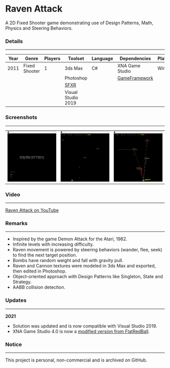 # Raven Attack

A 2D Fixed Shooter game demonstrating use of Design Patterns, Math, Physics and Steering Behaviors.

###  Details
---

| Year | Genre         | Players | Toolset             | Language | Dependencies       | Platform |
| ---- | --------------| ------- | ------------------- | -------- | ------------------ | -------- |
| 2011 | Fixed Shooter | 1       | 3ds Max             | C#       | XNA Game Studio    | Win32    |
|      |               |         | Photoshop           |          | [GameFramework][1] |          |
|      |               |         | [SFXR][3]           |          |                    |          |
|      |               |         | Visual Studio 2019  |          |                    |          |

###  Screenshots
---

|  |  |  |
| --- | --- | --- |
| <img src="https://github.com/rbento/cs-xna-raven-attack/blob/main/Screenshots/raven-attack-01.png" width="252" height="160" alt="Gameplay 01" /> | <img src="https://github.com/rbento/cs-xna-raven-attack/blob/main/Screenshots/raven-attack-02.png" width="252" height="160" alt="Gameplay 02" /> | <img src="https://github.com/rbento/cs-xna-raven-attack/blob/main/Screenshots/raven-attack-03.png" width="252" height="160" alt="Gameplay 03" /> |

### Video
---

[Raven Attack on YouTube][4]

###  Remarks
---

- Inspired by the game Demon Attack for the Atari, 1982.
- Infinite levels with increasing difficulty.
- Raven movement is powered by steering behaviors (wander, flee, seek) to find the next target position.
- Bombs have random weight and fall with gravity pull.
- Raven and Cannon textures were modeled in 3ds Max and exported, then edited in Photoshop.
- Object-oriented approach with Design Patterns like Singleton, State and Strategy.
- AABB collision detection.

### Updates
---

**2021**

- Solution was updated and is now compatible with Visual Studio 2019.
- XNA Game Studio 4.0 is now a [modified version from FlatRedBall][2].

###  Notice
---

This project is personal, non-commercial and is archived on GitHub.

[1]: https://github.com/rbento/cs-xna-game-framework
[2]: https://flatredball.com/visual-studio-2019-xna-setup
[3]: https://www.drpetter.se/project_sfxr.html
[4]: https://youtu.be/LFwflhdiSIM
